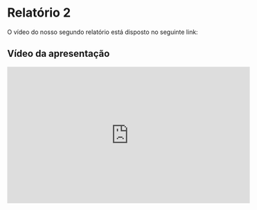 # Relatório 2
O vídeo do nosso segundo relatório está disposto no seguinte link:

## Vídeo da apresentação

<iframe width="560" height="315" src="https://www.youtube.com/watch?v=5Bo61Jtzyjs" frameborder="0" allow="accelerometer; autoplay; clipboard-write; encrypted-media; gyroscope; picture-in-picture" allowfullscreen></iframe>


